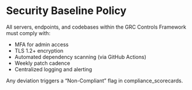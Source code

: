 # Security Baseline Policy

All servers, endpoints, and codebases within the GRC Controls Framework must comply with:

- MFA for admin access  
- TLS 1.2+ encryption  
- Automated dependency scanning (via GitHub Actions)  
- Weekly patch cadence  
- Centralized logging and alerting  

Any deviation triggers a “Non-Compliant” flag in compliance_scorecards.
